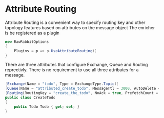 # Attribute Routing

Attribute Routing is a convenient way to specify routing key and other topology features based on attributes on the message object
The enricher is be registered as a plugin

```csharp
new RawRabbitOptions
{
    Plugins = p => p.UseAttributeRouting()
}
```

There are three attributes that configure Exchange, Queue and Routing reprectivly. There is no requirement to use all three attributes for a message.

```csharp
[Exchange(Name = "todo", Type = ExchangeType.Topic)]
[Queue(Name = "attributed_create_todo", MessageTtl = 3000, AutoDelete = false)]
[Routing(RoutingKey = "create_the_todo", NoAck = true, PrefetchCount = 50)]
public class CreateTodo
{
    public Todo Todo { get; set; }
}
```
